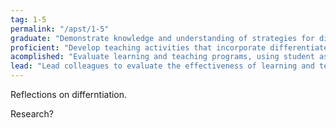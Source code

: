```yaml
---
tag: 1-5
permalink: "/apst/1-5"
graduate: "Demonstrate knowledge and understanding of strategies for differentiating teaching to meet the specific learning needs of students across the full range of abilities."
proficient: "Develop teaching activities that incorporate differentiated strategies to meet the specific learning needs of students across the full range of abilities."
acomplished: "Evaluate learning and teaching programs, using student assessment data, that are differentiated for the specific learning needs of students across the full range of abilities."
lead: "Lead colleagues to evaluate the effectiveness of learning and teaching programs differentiated for the specific learning needs of students across the full range of abilities."
---
```

Reflections on differntiation.

Research?